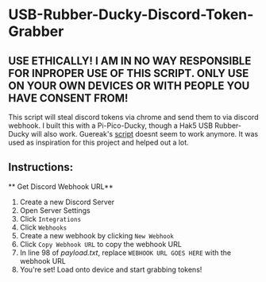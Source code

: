 # USB-Rubber-Ducky-Discord-Token-Grabber
## USE ETHICALLY! I AM IN NO WAY RESPONSIBLE FOR INPROPER USE OF THIS SCRIPT. ONLY USE ON YOUR OWN DEVICES OR WITH PEOPLE YOU HAVE CONSENT FROM!
This script will steal discord tokens via chrome and send them to via discord webhook. I built this with a Pi-Pico-Ducky, though a Hak5 USB Rubber-Ducky will also work. 
Guereak's [script](https://github.com/Guereak/USBDuckyScripts/blob/main/duckytokengrabber.txt) doesnt seem to work anymore. It was used as inspiration for this project and helped out a lot.

## Instructions:
** Get Discord Webhook URL**
1. Create a new Discord Server
2. Open Server Settings
3. Click `Integrations` 
4. Click `Webhooks`
5. Create a new webhook by clicking `New Webhook`
6. Click `Copy Webhook URL` to copy the webhook URL
7. In line 98 of *payload.txt*, replace `WEBHOOK URL GOES HERE` with the webhook URL
8. You're set! Load onto device and start grabbing tokens!
 

